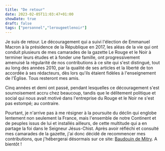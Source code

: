 ```yaml
---
title: "De retour"
date: 2023-02-05T11:03:47+01:00
showDate: true
draft: false
tags: ["personnel","lerougeetlenoir"]
---
```


Je suis de retour.  Le découragement qui a suivi l'élection de Emmanuel Macron à la présidence de la République en 2017, les aléas de la vie qui ont conduit plusieurs de mes camarades de la gazette Le Rouge et le Noir à terminer leurs études et à fonder une famille, ont progressivement amenuisé la régularité de nos contributions à ce site qui s'est distingué, tout au long des années 2010, par la qualité de ses articles et la liberté de ton accordée à ses rédacteurs, dès lors qu'ils étaient fidèles à l'enseignement de l'Église. Tous resteront mes amis.

Cinq années et demi ont passé, pendant lesquelles ce découragement s'est sournoisement accru chez beaucoup, tandis que le délitement politique et social qui nous avait motivé dans l'entreprise du Rouge et le Noir ne s'est pas estompé; au contraire.

Pourtant, je n'arrive pas à me résigner à la poursuite du déclin qui englobe lentement non seulement la France, mais l'ensemble de notre Continent et de peuples issus de lui et installés ailleurs, de cette multitude qui a en partage la foi dans le Seigneur Jésus-Chist. Après avoir réfléchi et consulté mes camarades de la gazette, j'ai donc décidé de recommencer mes contributions, que j'hébergerai désormais sur ce site: [Baudouin de Mitry](https://www.baudouindemitry.com).  A bientôt&nbsp;!